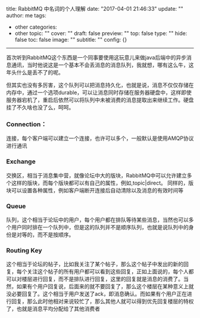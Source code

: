 title: RabbitMQ 中名词的个人理解
date: "2017-04-01 21:46:33"
update: ""
author: me
tags:
- other
categories:
- other
topic: ""
cover: ""
draft: false
preview: ""
top: false
type: ""
hide: false
toc: false
image: ""
subtitle: ""
config: {}


---



首次听到RabbitMQ这个东西是一个同事要使用这玩意儿来做java后端中的异步消息通讯，当时他说这是一个基本不会丢消息的消息队列，我就想，哪有这么牛，这年头什么是丢不了的呢。

但其实也没有多厉害，这个队列可以把消息持久化，也就是说，消息不仅仅存储在内存中，通过一个选项durable，可以让消息同时存储在服务器硬盘中，这样即使服务器宕机了，重启后依然可以将队列中未被消费的消息提取出来继续工作。硬盘挂了不久啥也没了么，呵呵。

### Connection：
连接，每个客户端可以建立一个连接，也许可以多个，一般默认是使用AMQP协议进行通讯

### Exchange
交换区，相当于消息集中营，就像论坛中大的版块，RabbitMQ中可以允许建立多个这样的版块，而每个版块都可以有自己的属性，例如,topic|direct。 同样的，版块可以设置各种属性，例如客户端断开连接后自动清除以及消息的有效时间等

### Queue
队列，这个相当于论坛中的用户，每个用户都在排队等待某些消息，当然也可以多个用户同时排在一个队列中，但是这的队列并不是顺序队列，也就是说队列中的身份是对等的，而不是按顺序。

### Routing Key
这个相当于论坛的帖子，比如我关注了某个帖子，那么这个帖子中发出的新的回复，每个关注这个帖子的所有用户都可以看到这些回复，正如上面说的，每个人都可以对楼层进行回复，而不是排队进行回复，这里的回复就是消息的消费了。当然，如果有个用户回复说，后面来的就不要回复了，那么这个楼层在某种意义上就没必要回复了。这个相当于用户发送了ack，即消息确认。而如果有个用户正在进行回复，那么此时他相对来说较忙了，那么其他人就可以得到优先回复楼层的特权了，也就是消息平均分配给了其他消费者
